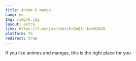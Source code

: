 ```yaml
---
title: Anime & manga
Lang: en
Img: /img/6.jpg
layout: extra
link: https://t.me/joinchat/krOoQ1--bow5ZmI0
platform: TG
redirect: true
---
```


If you like animes and mangas, this is the right place for you
